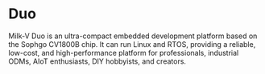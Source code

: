 # Duo
Milk-V Duo is an ultra-compact embedded development platform based on the Sophgo CV1800B chip. It can run Linux and RTOS, providing a reliable, low-cost, and high-performance platform for professionals, industrial ODMs, AIoT enthusiasts, DIY hobbyists, and creators.
